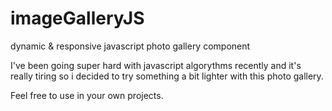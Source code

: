 # imageGalleryJS
dynamic &amp; responsive javascript photo gallery component

I've been going super hard with javascript algorythms recently and it's really tiring so i decided to try something a bit lighter with this photo gallery.

Feel free to use in your own projects.
